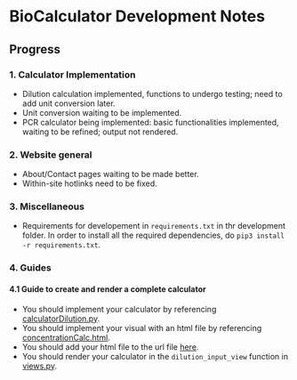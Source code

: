 # BioCalculator Development Notes

## Progress

### 1. Calculator Implementation

- Dilution calculation implemented, functions to undergo testing; need to add unit conversion later.
- Unit conversion waiting to be implemented.
- PCR calculator being implemented: basic functionalities implemented, waiting to be refined; output not rendered.

### 2. Website general

- About/Contact pages waiting to be made better.
- Within-site hotlinks need to be fixed.

### 3. Miscellaneous

- Requirements for developement in `requirements.txt` in thr development folder. In order to install all the required dependencies, do `pip3 install -r requirements.txt`.

### 4. Guides

#### 4.1 Guide to create and render a complete calculator

- You should implement your calculator by referencing [calculatorDilution.py](https://github.com/tommyfuu/BioCalculator/blob/main/homepage/calculatorDilution.py).
- You should implement your visual with an html file by referencing [concentrationCalc.html](https://github.com/tommyfuu/BioCalculator/blob/main/homepage/templates/concentrationCalc.html).
- You should add your html file to the url file [here](https://github.com/tommyfuu/BioCalculator/blob/main/homepage/urls.py).
- You should render your calculator in the `dilution_input_view` function in [views.py](https://github.com/tommyfuu/BioCalculator/blob/main/homepage/views.py).
